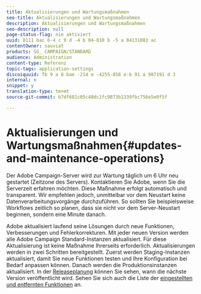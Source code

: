 ```yaml
---
title: Aktualisierungen und Wartungsmaßnahmen
seo-title: Aktualisierungen und Wartungsmaßnahmen
description: Aktualisierungen und Wartungsmaßnahmen
seo-description: null
page-status-flag: nie aktiviert
uuid: 8111 bac 6-4 c 9 d -4 b 04-810 b -5 a 84131083 ac
contentOwner: sauviat
products: SG_ CAMPAIGN/STANDARD
audience: Administration
content-type: Referenz
topic-tags: application-settings
discoiquuid: fb 9 a 8 bae -214 e -4255-858 e-b 91 a 987191 d 3
internal: n
snippet: y
translation-type: tm+mt
source-git-commit: b7df681c05c48dc1fc9873b1339fbc756e5e0f5f

---
```



# Aktualisierungen und Wartungsmaßnahmen{#updates-and-maintenance-operations}

Der Adobe Campaign-Server wird zur Wartung täglich um 6 Uhr neu gestartet (Zeitzone des Servers). Kontaktieren Sie Adobe, wenn Sie die Serverzeit erfahren möchten. Diese Maßnahme erfolgt automatisch und transparent. Wir empfehlen jedoch, unmittelbar vor dem Neustart keine Datenverarbeitungsvorgänge durchzuführen. So sollten Sie beispielsweise Workflows zeitlich so planen, dass sie nicht vor dem Server-Neustart beginnen, sondern eine Minute danach.

Adobe aktualisiert laufend seine Lösungen durch neue Funktionen, Verbesserungen und Fehlerkorrekturen. Mit jeder neuen Version werden alle Adobe Campaign Standard-Instanzen aktualisiert. Für diese Aktualisierung ist keine Maßnahme Ihrerseits erforderlich. Aktualisierungen werden in zwei Schritten bereitgestellt. Zuerst werden Staging-Instanzen aktualisiert, damit Sie neue Funktionen testen und Ihre Konfiguration bei Bedarf anpassen können. Danach werden die Produktionsinstanzen aktualisiert. In der [Releaseplanung](https://helpx.adobe.com/campaign/kb/acs-release-planning.html) können Sie sehen, wann die nächste Version veröffentlicht wird. Sehen Sie sich auch die Liste der [eingestellten und entfernten Funktionen](https://helpx.adobe.com/campaign/kb/acs-deprecated-and-removed-features.html) an.
